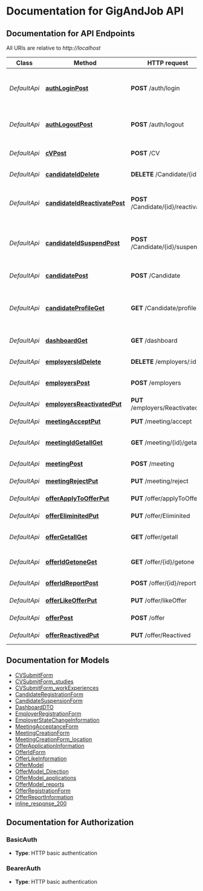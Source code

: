 # Documentation for GigAndJob API

<a name="documentation-for-api-endpoints"></a>
## Documentation for API Endpoints

All URIs are relative to *http://localhost*

Class | Method | HTTP request | Description
------------ | ------------- | ------------- | -------------
*DefaultApi* | [**authLoginPost**](Apis/DefaultApi.md#authloginpost) | **POST** /auth/login | Logs in a Candidate given an email and password
*DefaultApi* | [**authLogoutPost**](Apis/DefaultApi.md#authlogoutpost) | **POST** /auth/logout | Logs out a Candidate given a JWT
*DefaultApi* | [**cVPost**](Apis/DefaultApi.md#cvpost) | **POST** /CV | Registers a new CV of a candidate
*DefaultApi* | [**candidateIdDelete**](Apis/DefaultApi.md#candidateiddelete) | **DELETE** /Candidate/{id} | Deletes a candidate
*DefaultApi* | [**candidateIdReactivatePost**](Apis/DefaultApi.md#candidateidreactivatepost) | **POST** /Candidate/{id}/reactivate | Reactivates a candidate or deletes if treshold is surpased
*DefaultApi* | [**candidateIdSuspendPost**](Apis/DefaultApi.md#candidateidsuspendpost) | **POST** /Candidate/{id}/suspend | Suspends a candidate or deletes if treshold is surpased
*DefaultApi* | [**candidatePost**](Apis/DefaultApi.md#candidatepost) | **POST** /Candidate | Registers a new candidate
*DefaultApi* | [**candidateProfileGet**](Apis/DefaultApi.md#candidateprofileget) | **GET** /Candidate/profile | Gets the data of the current logged in Candidate
*DefaultApi* | [**dashboardGet**](Apis/DefaultApi.md#dashboardget) | **GET** /dashboard | Read-Side for dashboard
*DefaultApi* | [**employersIdDelete**](Apis/DefaultApi.md#employersiddelete) | **DELETE** /employers/:id | Deletes an Employer
*DefaultApi* | [**employersPost**](Apis/DefaultApi.md#employerspost) | **POST** /employers | Registers a new employer
*DefaultApi* | [**employersReactivatedPut**](Apis/DefaultApi.md#employersreactivatedput) | **PUT** /employers/Reactivated | Reactiva un Empleador
*DefaultApi* | [**meetingAcceptPut**](Apis/DefaultApi.md#meetingacceptput) | **PUT** /meeting/accept | Accept a meeting
*DefaultApi* | [**meetingIdGetallGet**](Apis/DefaultApi.md#meetingidgetallget) | **GET** /meeting/{id}/getall | Gets all meetings of a Candidate
*DefaultApi* | [**meetingPost**](Apis/DefaultApi.md#meetingpost) | **POST** /meeting | Creates a meeting
*DefaultApi* | [**meetingRejectPut**](Apis/DefaultApi.md#meetingrejectput) | **PUT** /meeting/reject | Reject a meeting
*DefaultApi* | [**offerApplyToOfferPut**](Apis/DefaultApi.md#offerapplytoofferput) | **PUT** /offer/applyToOffer | Applies to an offer
*DefaultApi* | [**offerEliminitedPut**](Apis/DefaultApi.md#offereliminitedput) | **PUT** /offer/Eliminited | Eliminates an offer
*DefaultApi* | [**offerGetallGet**](Apis/DefaultApi.md#offergetallget) | **GET** /offer/getall | Gets all registered offers
*DefaultApi* | [**offerIdGetoneGet**](Apis/DefaultApi.md#offeridgetoneget) | **GET** /offer/{id}/getone | Gets a existing offer
*DefaultApi* | [**offerIdReportPost**](Apis/DefaultApi.md#offeridreportpost) | **POST** /offer/{id}/report | Reports an offer
*DefaultApi* | [**offerLikeOfferPut**](Apis/DefaultApi.md#offerlikeofferput) | **PUT** /offer/likeOffer | Likes an offer
*DefaultApi* | [**offerPost**](Apis/DefaultApi.md#offerpost) | **POST** /offer | Creates a new offer
*DefaultApi* | [**offerReactivedPut**](Apis/DefaultApi.md#offerreactivedput) | **PUT** /offer/Reactived | Reactivates an offer


<a name="documentation-for-models"></a>
## Documentation for Models

 - [CVSubmitForm](./Models/CVSubmitForm.md)
 - [CVSubmitForm_studies](./Models/CVSubmitForm_studies.md)
 - [CVSubmitForm_workExperiences](./Models/CVSubmitForm_workExperiences.md)
 - [CandidateRegistrationForm](./Models/CandidateRegistrationForm.md)
 - [CandidateSuspensionForm](./Models/CandidateSuspensionForm.md)
 - [DashboardDTO](./Models/DashboardDTO.md)
 - [EmployerRegistrationForm](./Models/EmployerRegistrationForm.md)
 - [EmployerStateChangeInformation](./Models/EmployerStateChangeInformation.md)
 - [MeetingAcceptanceForm](./Models/MeetingAcceptanceForm.md)
 - [MeetingCreationForm](./Models/MeetingCreationForm.md)
 - [MeetingCreationForm_location](./Models/MeetingCreationForm_location.md)
 - [OfferApplicationInformation](./Models/OfferApplicationInformation.md)
 - [OfferIdForm](./Models/OfferIdForm.md)
 - [OfferLikeInformation](./Models/OfferLikeInformation.md)
 - [OfferModel](./Models/OfferModel.md)
 - [OfferModel_Direction](./Models/OfferModel_Direction.md)
 - [OfferModel_applications](./Models/OfferModel_applications.md)
 - [OfferModel_reports](./Models/OfferModel_reports.md)
 - [OfferRegistrationForm](./Models/OfferRegistrationForm.md)
 - [OfferReportInformation](./Models/OfferReportInformation.md)
 - [inline_response_200](./Models/inline_response_200.md)


<a name="documentation-for-authorization"></a>
## Documentation for Authorization

<a name="BasicAuth"></a>
### BasicAuth

- **Type**: HTTP basic authentication

<a name="BearerAuth"></a>
### BearerAuth

- **Type**: HTTP basic authentication

